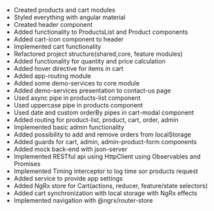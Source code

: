 - Created products and cart modules
- Styled everything with angular material
- Created header component
- Added functionality to ProductsList and Product components
- Added cart-icon component to header
- Implemented cart functionality
- Refactored project structure(shared,core, feature modules)
- Added functionality for quantity and price calculation
- Added hover directive for items in cart
- Added app-routing module
- Added some demo-services to core module
- Added demo-services presentation to contact-us page
- Used async pipe in products-list component
- Used uppercase pipe in products component
- Used date and custom orderBy pipes in cart-modal component
- Added routing for product-list, product, cart, order, admin
- Implemented basic admin functionality
- Added possibility to add and remove orders from localStorage
- Added guards for cart, admin, admin-product-form components
- Added mock back-end with json-server
- Implemented RESTful api using HttpClient using Observables and Promises
- Implemented Timing interceptor to log time sor products request
- Added service to provide app settings
- Added NgRx store for Cart(actions, reducer, feature/state selectors)
- Added cart synchronization with local storage with NgRx effects
- Implemented navigation with @ngrx/router-store
